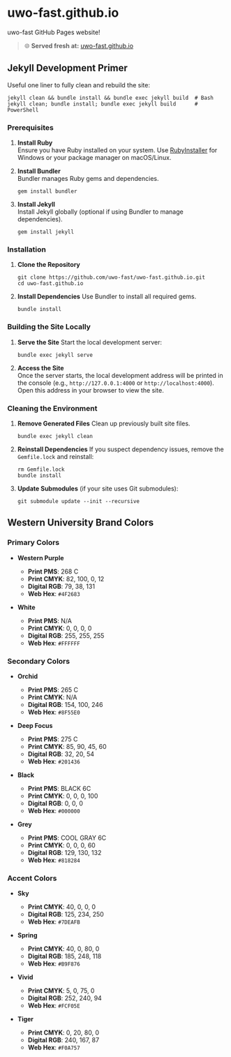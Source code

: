 # uwo-fast.github.io

uwo-fast GitHub Pages website!

> 🌐 **Served fresh at:** [uwo-fast.github.io](https://uwo-fast.github.io/)

## Jekyll Development Primer

Useful one liner to fully clean and rebuild the site:

```
jekyll clean && bundle install && bundle exec jekyll build  # Bash
jekyll clean; bundle install; bundle exec jekyll build      # PowerShell
```

### Prerequisites

1. **Install Ruby**  
   Ensure you have Ruby installed on your system. Use [RubyInstaller](https://rubyinstaller.org/) for Windows or your package manager on macOS/Linux.

2. **Install Bundler**  
   Bundler manages Ruby gems and dependencies.

   ```
   gem install bundler
   ```

3. **Install Jekyll**  
   Install Jekyll globally (optional if using Bundler to manage dependencies).
   ```
   gem install jekyll
   ```

### Installation

1. **Clone the Repository**

   ```
   git clone https://github.com/uwo-fast/uwo-fast.github.io.git
   cd uwo-fast.github.io
   ```

2. **Install Dependencies**
   Use Bundler to install all required gems.
   ```
   bundle install
   ```

### Building the Site Locally

1. **Serve the Site**
   Start the local development server:

   ```
   bundle exec jekyll serve
   ```

2. **Access the Site**  
   Once the server starts, the local development address will be printed in the console (e.g., `http://127.0.0.1:4000` or `http://localhost:4000`).  
   Open this address in your browser to view the site.

### Cleaning the Environment

1. **Remove Generated Files**
   Clean up previously built site files.

   ```
   bundle exec jekyll clean
   ```

2. **Reinstall Dependencies**
   If you suspect dependency issues, remove the `Gemfile.lock` and reinstall:

   ```
   rm Gemfile.lock
   bundle install
   ```

3. **Update Submodules** (if your site uses Git submodules):
   ```
   git submodule update --init --recursive
   ```

## Western University Brand Colors

### Primary Colors

- **Western Purple**

  - **Print PMS**: 268 C
  - **Print CMYK**: 82, 100, 0, 12
  - **Digital RGB**: 79, 38, 131
  - **Web Hex**: `#4F2683`

- **White**
  - **Print PMS**: N/A
  - **Print CMYK**: 0, 0, 0, 0
  - **Digital RGB**: 255, 255, 255
  - **Web Hex**: `#FFFFFF`

### Secondary Colors

- **Orchid**

  - **Print PMS**: 265 C
  - **Print CMYK**: N/A
  - **Digital RGB**: 154, 100, 246
  - **Web Hex**: `#8F55E0`

- **Deep Focus**

  - **Print PMS**: 275 C
  - **Print CMYK**: 85, 90, 45, 60
  - **Digital RGB**: 32, 20, 54
  - **Web Hex**: `#201436`

- **Black**

  - **Print PMS**: BLACK 6C
  - **Print CMYK**: 0, 0, 0, 100
  - **Digital RGB**: 0, 0, 0
  - **Web Hex**: `#000000`

- **Grey**
  - **Print PMS**: COOL GRAY 6C
  - **Print CMYK**: 0, 0, 0, 60
  - **Digital RGB**: 129, 130, 132
  - **Web Hex**: `#818284`

### Accent Colors

- **Sky**

  - **Print CMYK**: 40, 0, 0, 0
  - **Digital RGB**: 125, 234, 250
  - **Web Hex**: `#7DEAFB`

- **Spring**

  - **Print CMYK**: 40, 0, 80, 0
  - **Digital RGB**: 185, 248, 118
  - **Web Hex**: `#B9F876`

- **Vivid**

  - **Print CMYK**: 5, 0, 75, 0
  - **Digital RGB**: 252, 240, 94
  - **Web Hex**: `#FCF05E`

- **Tiger**
  - **Print CMYK**: 0, 20, 80, 0
  - **Digital RGB**: 240, 167, 87
  - **Web Hex**: `#F0A757`
